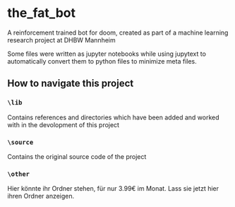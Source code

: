 # the_fat_bot
A reinforcement trained bot for doom, created as part of a machine learning research project at DHBW Mannheim

Some files were written as jupyter notebooks while using jupytext to automatically convert them to python files to minimize meta files.

## How to navigate this project
### `\lib`
Contains references and directories which have been added and worked with in the devolopment of this project

### `\source`
Contains the original source code of the project

### `\other`
Hier könnte ihr Ordner stehen, für nur 3.99€ im Monat. Lass sie jetzt hier ihren Ordner anzeigen.
